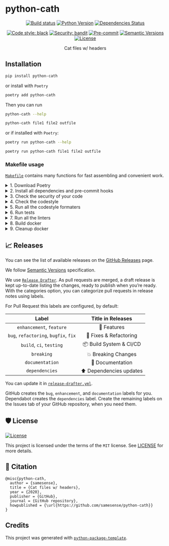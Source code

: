 # python-cath

<div align="center">

[![Build status](https://github.com/samesense/python-cath/workflows/build/badge.svg?branch=master&event=push)](https://github.com/samesense/python-cath/actions?query=workflow%3Abuild)
[![Python Version](https://img.shields.io/pypi/pyversions/python-cath.svg)](https://pypi.org/project/python-cath/)
[![Dependencies Status](https://img.shields.io/badge/dependencies-up%20to%20date-brightgreen.svg)](https://github.com/samesense/python-cath/pulls?utf8=%E2%9C%93&q=is%3Apr%20author%3Aapp%2Fdependabot)

[![Code style: black](https://img.shields.io/badge/code%20style-black-000000.svg)](https://github.com/psf/black)
[![Security: bandit](https://img.shields.io/badge/security-bandit-green.svg)](https://github.com/PyCQA/bandit)
[![Pre-commit](https://img.shields.io/badge/pre--commit-enabled-brightgreen?logo=pre-commit&logoColor=white)](https://github.com/samesense/python-cath/blob/master/.pre-commit-config.yaml)
[![Semantic Versions](https://img.shields.io/badge/%F0%9F%9A%80-semantic%20versions-informational.svg)](https://github.com/samesense/python-cath/releases)
[![License](https://img.shields.io/github/license/samesense/python-cath)](https://github.com/samesense/python-cath/blob/master/LICENSE)

Cat files w/ headers
</div>

## Installation

```bash
pip install python-cath
```

or install with `Poetry`

```bash
poetry add python-cath
```

Then you can run

```bash
python-cath --help
```

```bash
python-cath file1 file2 outfile
```

or if installed with `Poetry`:

```bash
poetry run python-cath --help
```

```bash
poetry run python-cath file1 file2 outfile
```

### Makefile usage

[`Makefile`](https://github.com/samesense/python-cath/blob/master/Makefile) contains many functions for fast assembling and convenient work.

<details>
<summary>1. Download Poetry</summary>
<p>

```bash
make download-poetry
```

</p>
</details>

<details>
<summary>2. Install all dependencies and pre-commit hooks</summary>
<p>

```bash
make install
```

If you do not want to install pre-commit hooks, run the command with the NO_PRE_COMMIT flag:

```bash
make install NO_PRE_COMMIT=1
```

</p>
</details>

<details>
<summary>3. Check the security of your code</summary>
<p>

```bash
make check-safety
```

This command launches a `Poetry` and `Pip` integrity check as well as identifies security issues with `Safety` and `Bandit`. By default, the build will not crash if any of the items fail. But you can set `STRICT=1` for the entire build, or you can configure strictness for each item separately.

```bash
make check-safety STRICT=1
```

or only for `safety`:

```bash
make check-safety SAFETY_STRICT=1
```

multiple

```bash
make check-safety PIP_STRICT=1 SAFETY_STRICT=1
```

> List of flags for `check-safety` (can be set to `1` or `0`): `STRICT`, `POETRY_STRICT`, `PIP_STRICT`, `SAFETY_STRICT`, `BANDIT_STRICT`.

</p>
</details>

<details>
<summary>4. Check the codestyle</summary>
<p>

The command is similar to `check-safety` but to check the code style, obviously. It uses `Black`, `Darglint`, `Isort`, and `Mypy` inside.

```bash
make check-style
```

It may also contain the `STRICT` flag.

```bash
make check-style STRICT=1
```

> List of flags for `check-style` (can be set to `1` or `0`): `STRICT`, `BLACK_STRICT`, `DARGLINT_STRICT`, `ISORT_STRICT`, `MYPY_STRICT`.

</p>
</details>

<details>
<summary>5. Run all the codestyle formaters</summary>
<p>

Codestyle uses `pre-commit` hooks, so ensure you've run `make install` before.

```bash
make codestyle
```

</p>
</details>

<details>
<summary>6. Run tests</summary>
<p>

```bash
make test
```

</p>
</details>

<details>
<summary>7. Run all the linters</summary>
<p>

```bash
make lint
```

the same as:

```bash
make test && make check-safety && make check-style
```

> List of flags for `lint` (can be set to `1` or `0`): `STRICT`, `POETRY_STRICT`, `PIP_STRICT`, `SAFETY_STRICT`, `BANDIT_STRICT`, `BLACK_STRICT`, `DARGLINT_STRICT`, `ISORT_STRICT`, `MYPY_STRICT`.

</p>
</details>

<details>
<summary>8. Build docker</summary>
<p>

```bash
make docker
```

which is equivalent to:

```bash
make docker VERSION=latest
```

More information [here](https://github.com/samesense/python-cath/tree/master/docker).

</p>
</details>

<details>
<summary>9. Cleanup docker</summary>
<p>

```bash
make clean_docker
```

or to remove all build

```bash
make clean
```

More information [here](https://github.com/samesense/python-cath/tree/master/docker).

</p>
</details>

## 📈 Releases

You can see the list of available releases on the [GitHub Releases](https://github.com/samesense/python-cath/releases) page.

We follow [Semantic Versions](https://semver.org/) specification.

We use [`Release Drafter`](https://github.com/marketplace/actions/release-drafter). As pull requests are merged, a draft release is kept up-to-date listing the changes, ready to publish when you’re ready. With the categories option, you can categorize pull requests in release notes using labels.

For Pull Request this labels are configured, by default:

|               **Label**               |  **Title in Releases**  |
|:-------------------------------------:|:----------------------:|
| `enhancement`, `feature`              | 🚀 Features             |
| `bug`, `refactoring`, `bugfix`, `fix` | 🔧 Fixes & Refactoring  |
| `build`, `ci`, `testing`              | 📦 Build System & CI/CD |
| `breaking`                            | 💥 Breaking Changes     |
| `documentation`                       | 📝 Documentation        |
| `dependencies`                        | ⬆️ Dependencies updates |

You can update it in [`release-drafter.yml`](https://github.com/samesense/python-cath/blob/master/.github/release-drafter.yml).

GitHub creates the `bug`, `enhancement`, and `documentation` labels for you. Dependabot creates the `dependencies` label. Create the remaining labels on the Issues tab of your GitHub repository, when you need them.

## 🛡 License

[![License](https://img.shields.io/github/license/samesense/python-cath)](https://github.com/samesense/python-cath/blob/master/LICENSE)

This project is licensed under the terms of the `MIT` license. See [LICENSE](https://github.com/samesense/python-cath/blob/master/LICENSE) for more details.

## 📃 Citation

```
@misc{python-cath,
  author = {samesense},
  title = {Cat files w/ headers},
  year = {2020},
  publisher = {GitHub},
  journal = {GitHub repository},
  howpublished = {\url{https://github.com/samesense/python-cath}}
}
```

## Credits

This project was generated with [`python-package-template`](https://github.com/TezRomacH/python-package-template).
